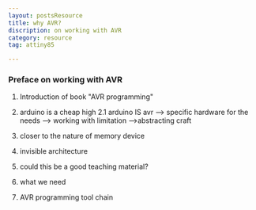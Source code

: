 ```yaml
---
layout: postsResource
title: why AVR? 
discription: on working with AVR 
category: resource
tag: attiny85

---
```



### Preface on working with AVR

1. Introduction of book "AVR programming"

2. arduino is a cheap high
    2.1 arduino IS avr  --> specific hardware for the needs --> working with limitation -->abstracting craft 

3. closer to the nature of memory device

4. invisible architecture

5. could this be a good teaching material?

6. what we need

7. AVR programming tool chain
   




